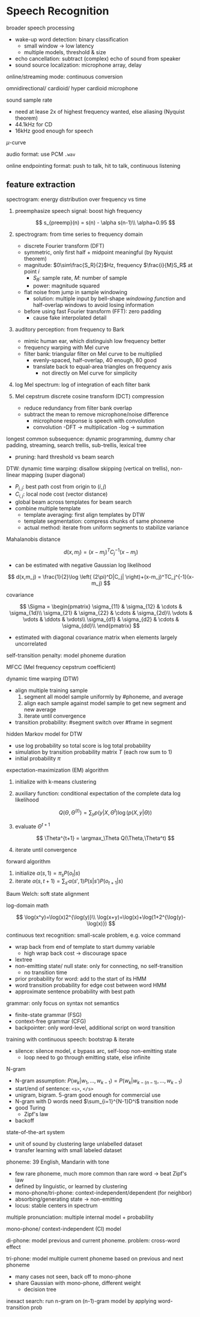 <!-- toc -->
# Speech Recognition

broader speech processing

- wake-up word detection: binary classification
    - small window → low latency
    - multiple models, threshold & size
- echo cancellation: subtract (complex) echo of sound from speaker
- sound source localization: microphone array, delay

online/streaming mode: continuous conversion

omnidirectional/ cardioid/ hyper cardioid microphone

sound sample rate

- need at lease 2x of highest frequency wanted, else aliasing (Nyquist theorem)
- 44.1kHz for CD
- 16kHz good enough for speech

$\mu$-curve

audio format: use PCM `.wav`

online endpointing format: push to talk, hit to talk, continuous listening

## feature extraction

spectrogram: energy distribution over frequency vs time

1. preemphasize speech signal: boost high frequency

    $$
    s_{preemp}(n) = s(n) - \alpha s(n-1)\\
    \alpha=0.95
    $$

1. spectrogram: from time series to frequency domain
    - discrete Fourier transform (DFT)
    - symmetric, only first half + midpoint meaningful (by Nyquist theorem)
    - magnitude: $0\sim\frac{S_R}{2}$Hz, frequency $\frac{i}{M}S_R$ at point $i$
        - $S_R$: sample rate, $M$: number of sample
        - power: magnitude squared
    - flat noise from jump in sample windowing
        - solution: multiple input by bell-shape *windowing function*
            and half-overlap windows to avoid losing information
    - before using fast Fourier transform (FFT): zero padding
        - cause fake interpolated detail
1. auditory perception: from frequency to Bark
    - mimic human ear, which distinguish low frequency better
    - frequency warping with Mel curve
    - filter bank: triangular filter on Mel curve to be multiplied
        - evenly-spaced, half-overlap, 40 enough, 80 good
        - translate back to equal-area triangles on frequency axis
            - not directly on Mel curve for simplicity
1. log Mel spectrum: log of integration of each filter bank
1. Mel cepstrum discrete cosine transform (DCT) compression
    - reduce redundancy from filter bank overlap
    - subtract the mean to remove microphone/noise difference
        - microphone response is speech with convolution
        - convolution -DFT → multiplication -log → summation

longest common subsequence: dynamic programming, dummy char padding, streaming,
search trellis, sub-trellis, lexical tree

- pruning: hard threshold vs beam search

DTW: dynamic time warping: disallow skipping (vertical on trellis),
non-linear mapping (super diagonal)

- $P_{i,j}$: best path cost from origin to $(i,j)$
- $C_{i,j}$: local node cost (vector distance)
- global beam across templates for beam search
- combine multiple template
    - template averaging: first align templates by DTW
    - template segmentation: compress chunks of same phoneme
    - actual method: iterate from uniform segments to stabilize variance

Mahalanobis distance

$$
d(x,m_j) = (x-m_j)^TC_j^{-1}(x-m_j)
$$

- can be estimated with negative Gaussian log likelihood

$$
d(x,m_j) = \frac{1}{2}\log \left(
    (2\pi)^D|C_j|
\right)+(x-m_j)^TC_j^{-1}(x-m_j)
$$

covariance

$$
\Sigma = \begin{pmatrix}
    \sigma_{11} & \sigma_{12} & \cdots & \sigma_{1d}\\
    \sigma_{21} & \sigma_{22} & \cdots & \sigma_{2d}\\
    \vdots & \vdots & \ddots & \vdots\\
    \sigma_{d1} & \sigma_{d2} & \cdots & \sigma_{dd}\\
\end{pmatrix}
$$

- estimated with diagonal covariance matrix when elements largely uncorrelated

self-transition penalty: model phoneme duration

MFCC (Mel frequency cepstrum coefficient)

dynamic time warping (DTW)

- align multiple training sample
    1. segment all model sample uniformly by #phoneme, and average
    1. align each sample against model sample to get new segment and new average
    1. iterate until convergence
- transition probability: #segment switch over #frame in segment

hidden Markov model for DTW

- use log probability so total score is log total probability
- simulation by transition probability matrix $T$ (each row sum to 1)
- initial probability $\pi$

expectation-maximization (EM) algorithm

1. initialize with k-means clustering
1. auxiliary function:
    conditional expectation of the complete data log likelihood

    $$
    Q(\Theta,\Theta^{(t)}) = \sum_yp(y|X,\Theta^t)\log(p(X,y|\Theta))
    $$

1. evaluate $\Theta^{t+1}$

    $$
    \Theta^{t+1} = \argmax_\Theta Q(\Theta,\Theta^t)
    $$

1. iterate until convergence

forward algorithm

1. initialize $\alpha(s,1)=\pi_s P(o_t|s)$
1. iterate $\alpha(s,t+1)=\sum_{s'}\alpha(s',1)P(s|s')P(o_{t+1}|s)$

Baum Welch: soft state alignment

log-domain math

$$
\log(x^y)=\log(x)2^{\log(y)}\\
\log(x+y)=\log(x)+\log(1+2^{\log(y)-\log(x)})
$$

continuous text recognition: small-scale problem, e.g. voice command

- wrap back from end of template to start dummy variable
    - high wrap back cost → discourage space
- lextree
- non-emitting state/ null state: only for connecting, no self-transition
    - no transition time
- prior probability for word: add to the start of its HMM
- word transition probability for edge cost between word HMM
- approximate sentence probability with best path

grammar: only focus on syntax not semantics

- finite-state grammar (FSG)
- context-free grammar (CFG)
- backpointer: only word-level, additional script on word transition

training with continuous speech: bootstrap & iterate

- silence: silence model, $\varepsilon$ bypass arc, self-loop non-emitting state
    - loop need to go through emitting state, else infinite

N-gram

- N-gram assumption: $P(w_k|w_1,…,w_{k-1})=P(w_k|w_{k-(n-1)},…,w_{k-1})$
- start/end of sentence: `<s>`, `</s>`
- unigram, bigram. 5-gram good enough for commercial use
- N-gram with D words need $\sum_{i=1}^{N-1}D^i$ transition node
- good Turing
    - Zipf's law
- backoff

state-of-the-art system

- unit of sound by clustering large unlabelled dataset
- transfer learning with small labeled dataset

phoneme: 39 English, Mandarin with tone

- few rare phoneme, much more common than rare word → beat Zipf's law
- defined by linguistic, or learned by clustering
- mono-phone/tri-phone: context-independent/dependent (for neighbor)
- absorbing/generating state → non-emitting
- locus: stable centers in spectrum

multiple pronunciation: multiple internal model + probability

mono-phone/ context-independent (CI) model

di-phone: model previous and current phoneme. problem: cross-word effect

tri-phone: model multiple current phoneme based on previous and next phoneme

- many cases not seen, back off to mono-phone
- share Gaussian with mono-phone, different weight
    - decision tree

inexact search: run n-gram on (n-1)-gram model by applying word-transition prob
